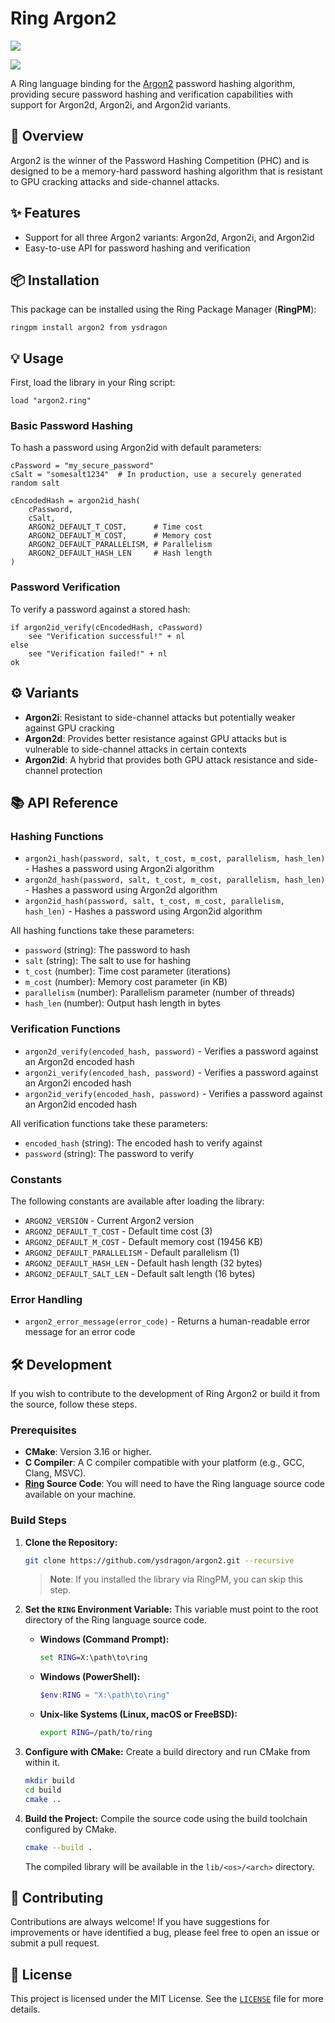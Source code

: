 # Ring Argon2

[license]: https://img.shields.io/github/license/ysdragon/argon2?style=for-the-badge&logo=opensourcehardware&label=License&logoColor=C0CAF5&labelColor=414868&color=8c73cc
[![][license]](https://github.com/ysdragon/argon2/blob/master/LICENSE)

[ring]: https://img.shields.io/badge/Made_with_❤️_for-Ring-2D54CB?style=for-the-badge
[![][ring]](https://ring-lang.net/)

A Ring language binding for the [Argon2](https://github.com/P-H-C/phc-winner-argon2) password hashing algorithm, providing secure password hashing and verification capabilities with support for Argon2d, Argon2i, and Argon2id variants.

## 📖 Overview

Argon2 is the winner of the Password Hashing Competition (PHC) and is designed to be a memory-hard password hashing algorithm that is resistant to GPU cracking attacks and side-channel attacks.

## ✨ Features

- Support for all three Argon2 variants: Argon2d, Argon2i, and Argon2id
- Easy-to-use API for password hashing and verification

## 📦 Installation

This package can be installed using the Ring Package Manager (**RingPM**):

```
ringpm install argon2 from ysdragon
```

## 💡 Usage

First, load the library in your Ring script:

```ring
load "argon2.ring"
```

### Basic Password Hashing

To hash a password using Argon2id with default parameters:

```ring
cPassword = "my_secure_password"
cSalt = "somesalt1234"  # In production, use a securely generated random salt

cEncodedHash = argon2id_hash(
    cPassword,
    cSalt,
    ARGON2_DEFAULT_T_COST,      # Time cost
    ARGON2_DEFAULT_M_COST,      # Memory cost
    ARGON2_DEFAULT_PARALLELISM, # Parallelism
    ARGON2_DEFAULT_HASH_LEN     # Hash length
)
```

### Password Verification

To verify a password against a stored hash:

```ring
if argon2id_verify(cEncodedHash, cPassword)
    see "Verification successful!" + nl
else
    see "Verification failed!" + nl
ok
```

## ⚙️ Variants

- **Argon2i**: Resistant to side-channel attacks but potentially weaker against GPU cracking
- **Argon2d**: Provides better resistance against GPU attacks but is vulnerable to side-channel attacks in certain contexts
- **Argon2id**: A hybrid that provides both GPU attack resistance and side-channel protection

## 📚 API Reference

### Hashing Functions

- `argon2i_hash(password, salt, t_cost, m_cost, parallelism, hash_len)` - Hashes a password using Argon2i algorithm
- `argon2d_hash(password, salt, t_cost, m_cost, parallelism, hash_len)` - Hashes a password using Argon2d algorithm
- `argon2id_hash(password, salt, t_cost, m_cost, parallelism, hash_len)` - Hashes a password using Argon2id algorithm

All hashing functions take these parameters:
- `password` (string): The password to hash
- `salt` (string): The salt to use for hashing
- `t_cost` (number): Time cost parameter (iterations)
- `m_cost` (number): Memory cost parameter (in KB)
- `parallelism` (number): Parallelism parameter (number of threads)
- `hash_len` (number): Output hash length in bytes

### Verification Functions

- `argon2d_verify(encoded_hash, password)` - Verifies a password against an Argon2d encoded hash
- `argon2i_verify(encoded_hash, password)` - Verifies a password against an Argon2i encoded hash
- `argon2id_verify(encoded_hash, password)` - Verifies a password against an Argon2id encoded hash

All verification functions take these parameters:
- `encoded_hash` (string): The encoded hash to verify against
- `password` (string): The password to verify

### Constants

The following constants are available after loading the library:

- `ARGON2_VERSION` - Current Argon2 version
- `ARGON2_DEFAULT_T_COST` - Default time cost (3)
- `ARGON2_DEFAULT_M_COST` - Default memory cost (19456 KB)
- `ARGON2_DEFAULT_PARALLELISM` - Default parallelism (1)
- `ARGON2_DEFAULT_HASH_LEN` - Default hash length (32 bytes)
- `ARGON2_DEFAULT_SALT_LEN` - Default salt length (16 bytes)

### Error Handling

- `argon2_error_message(error_code)` - Returns a human-readable error message for an error code

## 🛠️ Development

If you wish to contribute to the development of Ring Argon2 or build it from the source, follow these steps.

### Prerequisites

-   **CMake**: Version 3.16 or higher.
-   **C Compiler**: A C compiler compatible with your platform (e.g., GCC, Clang, MSVC).
-   **[Ring](https://ring-lang.net/) Source Code**: You will need to have the Ring language source code available on your machine.

### Build Steps

1.  **Clone the Repository:**
    ```sh
    git clone https://github.com/ysdragon/argon2.git --recursive
    ```
    > **Note**: If you installed the library via RingPM, you can skip this step.

2.  **Set the `RING` Environment Variable:**
    This variable must point to the root directory of the Ring language source code.

    -   **Windows (Command Prompt):**
        ```cmd
        set RING=X:\path\to\ring
        ```
    -   **Windows (PowerShell):**
        ```powershell
        $env:RING = "X:\path\to\ring"
        ```
    -   **Unix-like Systems (Linux, macOS or FreeBSD):**
        ```bash
        export RING=/path/to/ring
        ```

3.  **Configure with CMake:**
    Create a build directory and run CMake from within it.
    ```sh
    mkdir build
    cd build
    cmake ..
    ```

4.  **Build the Project:**
    Compile the source code using the build toolchain configured by CMake.
    ```sh
    cmake --build .
    ```

    The compiled library will be available in the `lib/<os>/<arch>` directory.

## 🤝 Contributing

Contributions are always welcome! If you have suggestions for improvements or have identified a bug, please feel free to open an issue or submit a pull request.

## 📄 License

This project is licensed under the MIT License. See the [`LICENSE`](LICENSE) file for more details.